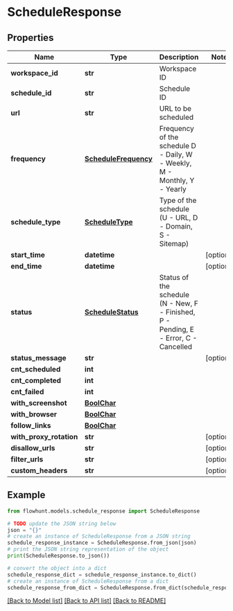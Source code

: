 # ScheduleResponse


## Properties

Name | Type | Description | Notes
------------ | ------------- | ------------- | -------------
**workspace_id** | **str** | Workspace ID | 
**schedule_id** | **str** | Schedule ID | 
**url** | **str** | URL to be scheduled | 
**frequency** | [**ScheduleFrequency**](ScheduleFrequency.md) | Frequency of the schedule D - Daily, W - Weekly, M - Monthly, Y - Yearly | 
**schedule_type** | [**ScheduleType**](ScheduleType.md) | Type of the schedule (U - URL, D - Domain, S - Sitemap) | 
**start_time** | **datetime** |  | [optional] 
**end_time** | **datetime** |  | [optional] 
**status** | [**ScheduleStatus**](ScheduleStatus.md) | Status of the schedule (N - New, F - Finished, P - Pending, E - Error, C - Cancelled | 
**status_message** | **str** |  | [optional] 
**cnt_scheduled** | **int** |  | 
**cnt_completed** | **int** |  | 
**cnt_failed** | **int** |  | 
**with_screenshot** | [**BoolChar**](BoolChar.md) |  | 
**with_browser** | [**BoolChar**](BoolChar.md) |  | 
**follow_links** | [**BoolChar**](BoolChar.md) |  | 
**with_proxy_rotation** | **str** |  | [optional] 
**disallow_urls** | **str** |  | [optional] 
**filter_urls** | **str** |  | [optional] 
**custom_headers** | **str** |  | [optional] 

## Example

```python
from flowhunt.models.schedule_response import ScheduleResponse

# TODO update the JSON string below
json = "{}"
# create an instance of ScheduleResponse from a JSON string
schedule_response_instance = ScheduleResponse.from_json(json)
# print the JSON string representation of the object
print(ScheduleResponse.to_json())

# convert the object into a dict
schedule_response_dict = schedule_response_instance.to_dict()
# create an instance of ScheduleResponse from a dict
schedule_response_from_dict = ScheduleResponse.from_dict(schedule_response_dict)
```
[[Back to Model list]](../README.md#documentation-for-models) [[Back to API list]](../README.md#documentation-for-api-endpoints) [[Back to README]](../README.md)


